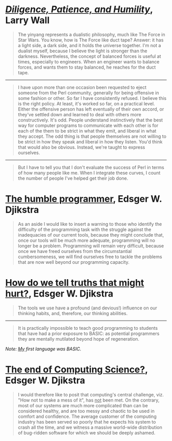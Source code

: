 # [_Diligence, Patience, and Humility_](https://www.oreilly.com/openbook/opensources/book/larry.html), Larry Wall

> The yinyang represents a dualistic philosophy, much like The Force in Star Wars. You know, how is The Force like duct tape? Answer: it has a light side, a dark side, and it holds the universe together. I'm not a dualist myself, because I believe the light is stronger than the darkness. Nevertheless, the concept of balanced forces is useful at times, especially to engineers. When an engineer wants to balance forces, and wants them to stay balanced, he reaches for the duct tape.

---

> I have upon more than one occasion been requested to eject someone from the Perl community, generally for being offensive in some fashion or other. So far I have consistently refused. I believe this is the right policy. At least, it's worked so far, on a practical level. Either the offensive person has left eventually of their own accord, or they've settled down and learned to deal with others more constructively. It's odd. People understand instinctively that the best way for computer programs to communicate with each other is for each of the them to be strict in what they emit, and liberal in what they accept. The odd thing is that people themselves are not willing to be strict in how they speak and liberal in how they listen. You'd think that would also be obvious. Instead, we're taught to express ourselves.

---

> But I have to tell you that I don't evaluate the success of Perl in terms of how many people like me. When I integrate these curves, I count the number of people I've helped get their job done.

# [The humble programmer](https://www.cs.utexas.edu/users/EWD/ewd03xx/EWD340.PDF), Edsger W. Djikstra

> As an aside I would like to insert a warning to those who identify the difficulty of the programming task with the struggle against the inadequacies of our current tools, because they might conclude that, once our tools will be much more adequate, programming will no longer be a problem. Programming will remain very difficult, because once we have freed ourselves from the circumstantial cumbersomeness, we will find ourselves free to tackle the problems that are now well beyond our programming capacity.

# [How do we tell truths that might hurt?](https://www.cs.utexas.edu/users/EWD/ewd04xx/EWD498.PDF), Edsger W. Djikstra

> The tools we use have a profound (and devious!) influence on our thinking habits, and, therefore, our thinking abilities.

---

> It is practically impossible to teach good programming to students that have had a prior exposure to BASIC: as potential programmers they are mentally mutilated beyond hope of regeneration.

_Note: [My](https://github.com/booniepepper) first language was BASIC._

# [The end of Computing Science?](https://www.cs.utexas.edu/users/EWD/ewd13xx/EWD1304.PDF), Edsger W. Djikstra

> I would therefore like to posit that computing's central challenge, viz. "How not to make a mess of it", has <u>not</u> been met. On the contrary, most of our systems are much more complicated than can be considered healthy, and are too messy and chaotic to be used in comfort and confidence. The average customer of the computing industry has been served so poorly that he expects his system to crash all the time, and we witness a massive world-wide distribution of bug-ridden software for which we should be deeply ashamed.

